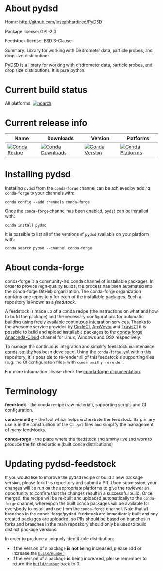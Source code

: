 About pydsd
===========

Home: http://github.com/josephhardinee/PyDSD

Package license: GPL-2.0

Feedstock license: BSD 3-Clause

Summary: Library for working with Disdrometer data, particle probes, and drop size distributions.

PyDSD is a library for working with disdrometer data, particle
probes, and drop size distributions. It is pure python.


Current build status
====================

All platforms:
[![noarch](https://img.shields.io/circleci/project/github/conda-forge/pydsd-feedstock/master.svg?label=noarch)](https://circleci.com/gh/conda-forge/pydsd-feedstock)

Current release info
====================

| Name | Downloads | Version | Platforms |
| --- | --- | --- | --- |
| [![Conda Recipe](https://img.shields.io/badge/recipe-pydsd-green.svg)](https://anaconda.org/conda-forge/pydsd) | [![Conda Downloads](https://img.shields.io/conda/dn/conda-forge/pydsd.svg)](https://anaconda.org/conda-forge/pydsd) | [![Conda Version](https://img.shields.io/conda/vn/conda-forge/pydsd.svg)](https://anaconda.org/conda-forge/pydsd) | [![Conda Platforms](https://img.shields.io/conda/pn/conda-forge/pydsd.svg)](https://anaconda.org/conda-forge/pydsd) |

Installing pydsd
================

Installing `pydsd` from the `conda-forge` channel can be achieved by adding `conda-forge` to your channels with:

```
conda config --add channels conda-forge
```

Once the `conda-forge` channel has been enabled, `pydsd` can be installed with:

```
conda install pydsd
```

It is possible to list all of the versions of `pydsd` available on your platform with:

```
conda search pydsd --channel conda-forge
```


About conda-forge
=================

conda-forge is a community-led conda channel of installable packages.
In order to provide high-quality builds, the process has been automated into the
conda-forge GitHub organization. The conda-forge organization contains one repository
for each of the installable packages. Such a repository is known as a *feedstock*.

A feedstock is made up of a conda recipe (the instructions on what and how to build
the package) and the necessary configurations for automatic building using freely
available continuous integration services. Thanks to the awesome service provided by
[CircleCI](https://circleci.com/), [AppVeyor](http://www.appveyor.com/)
and [TravisCI](https://travis-ci.org/) it is possible to build and upload installable
packages to the [conda-forge](https://anaconda.org/conda-forge)
[Anaconda-Cloud](http://docs.anaconda.org/) channel for Linux, Windows and OSX respectively.

To manage the continuous integration and simplify feedstock maintenance
[conda-smithy](http://github.com/conda-forge/conda-smithy) has been developed.
Using the ``conda-forge.yml`` within this repository, it is possible to re-render all of
this feedstock's supporting files (e.g. the CI configuration files) with ``conda smithy rerender``.

For more information please check the [conda-forge documentation](https://conda-forge.org/docs/).

Terminology
===========

**feedstock** - the conda recipe (raw material), supporting scripts and CI configuration.

**conda-smithy** - the tool which helps orchestrate the feedstock.
                   Its primary use is in the construction of the CI ``.yml`` files
                   and simplify the management of *many* feedstocks.

**conda-forge** - the place where the feedstock and smithy live and work to
                  produce the finished article (built conda distributions)


Updating pydsd-feedstock
========================

If you would like to improve the pydsd recipe or build a new
package version, please fork this repository and submit a PR. Upon submission,
your changes will be run on the appropriate platforms to give the reviewer an
opportunity to confirm that the changes result in a successful build. Once
merged, the recipe will be re-built and uploaded automatically to the
`conda-forge` channel, whereupon the built conda packages will be available for
everybody to install and use from the `conda-forge` channel.
Note that all branches in the conda-forge/pydsd-feedstock are
immediately built and any created packages are uploaded, so PRs should be based
on branches in forks and branches in the main repository should only be used to
build distinct package versions.

In order to produce a uniquely identifiable distribution:
 * If the version of a package **is not** being increased, please add or increase
   the [``build/number``](http://conda.pydata.org/docs/building/meta-yaml.html#build-number-and-string).
 * If the version of a package **is** being increased, please remember to return
   the [``build/number``](http://conda.pydata.org/docs/building/meta-yaml.html#build-number-and-string)
   back to 0.